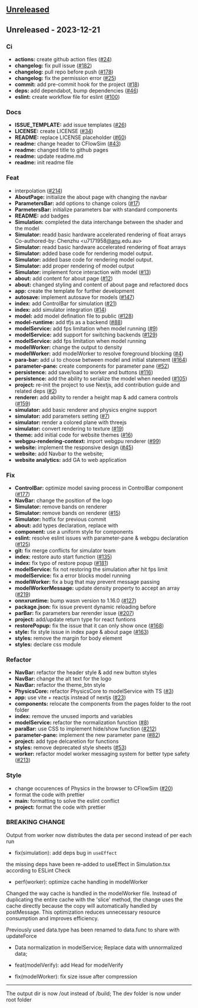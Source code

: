 <a name="unreleased"></a>
## [Unreleased]


<a name="Unreleased"></a>
## Unreleased - 2023-12-21
### Ci
- **actions:** create github action files ([#24](https://github.com/techlauncher-mlai-edge-physics/physics_in_the_browser/issues/24))
- **changelog:** fix pull issue ([#182](https://github.com/techlauncher-mlai-edge-physics/physics_in_the_browser/issues/182))
- **changelog:** pull repo before push ([#178](https://github.com/techlauncher-mlai-edge-physics/physics_in_the_browser/issues/178))
- **changelog:** fix the permission error ([#25](https://github.com/techlauncher-mlai-edge-physics/physics_in_the_browser/issues/25))
- **commit:** add pre-commit hook for the project ([#18](https://github.com/techlauncher-mlai-edge-physics/physics_in_the_browser/issues/18))
- **deps:** add dependabot, bump dependencies ([#46](https://github.com/techlauncher-mlai-edge-physics/physics_in_the_browser/issues/46))
- **eslint:** create workflow file for eslint ([#100](https://github.com/techlauncher-mlai-edge-physics/physics_in_the_browser/issues/100))

### Docs
- **ISSUE_TEMPLATE:** add issue templates ([#26](https://github.com/techlauncher-mlai-edge-physics/physics_in_the_browser/issues/26))
- **LICENSE:** create LICENSE ([#34](https://github.com/techlauncher-mlai-edge-physics/physics_in_the_browser/issues/34))
- **README:** replace LICENSE placeholder ([#60](https://github.com/techlauncher-mlai-edge-physics/physics_in_the_browser/issues/60))
- **readme:** change header to CFlowSim ([#43](https://github.com/techlauncher-mlai-edge-physics/physics_in_the_browser/issues/43))
- **readme:** changed title to github pages
- **readme:** update readme.md
- **readme:** init readme file

### Feat
- interpolation ([#214](https://github.com/techlauncher-mlai-edge-physics/physics_in_the_browser/issues/214))
- **AboutPage:** initialize the about page with changing the navbar
- **ParametersBar:** add options to change colors ([#17](https://github.com/techlauncher-mlai-edge-physics/physics_in_the_browser/issues/17))
- **ParmetersBar:** initialize parameters bar with standard components
- **README:** add badges
- **Simulation:** completed the data interchange between the shader and the model
- **Simulator:** readd basic hardware accelerated rendering of float arrays Co-authored-by: Chenzhu <u7171958[@anu](https://github.com/anu).edu.au>
- **Simulator:** readd basic hardware accelerated rendering of float arrays
- **Simulator:** added base code for rendering model output.
- **Simulator:** added base code for rendering model output.
- **Simulator:** add proper rendering of model output
- **Simulator:** implement force interaction with model ([#13](https://github.com/techlauncher-mlai-edge-physics/physics_in_the_browser/issues/13))
- **about:** add content for about page ([#12](https://github.com/techlauncher-mlai-edge-physics/physics_in_the_browser/issues/12))
- **about:** changed styling and content of about page and refactored docs
- **app:** create the template for further development
- **autosave:** implement autosave for models ([#147](https://github.com/techlauncher-mlai-edge-physics/physics_in_the_browser/issues/147))
- **index:** add ControlBar for simulation ([#21](https://github.com/techlauncher-mlai-edge-physics/physics_in_the_browser/issues/21))
- **index:** add simulator integration ([#14](https://github.com/techlauncher-mlai-edge-physics/physics_in_the_browser/issues/14))
- **model:** add model defination file to public ([#128](https://github.com/techlauncher-mlai-edge-physics/physics_in_the_browser/issues/128))
- **model-runtime:** add tfjs as a backend ([#88](https://github.com/techlauncher-mlai-edge-physics/physics_in_the_browser/issues/88))
- **modelService:** add fps limitation when model running ([#9](https://github.com/techlauncher-mlai-edge-physics/physics_in_the_browser/issues/9))
- **modelService:** add support for switching backends ([#129](https://github.com/techlauncher-mlai-edge-physics/physics_in_the_browser/issues/129))
- **modelService:** add fps limitation when model running
- **modelWorker:** change the output to density
- **modelWorker:** add modelWorker to resolve foreground blocking ([#4](https://github.com/techlauncher-mlai-edge-physics/physics_in_the_browser/issues/4))
- **para-bar:** add ui to choose between model and initial statement ([#164](https://github.com/techlauncher-mlai-edge-physics/physics_in_the_browser/issues/164))
- **parameter-pane:** create components for parameter pane ([#52](https://github.com/techlauncher-mlai-edge-physics/physics_in_the_browser/issues/52))
- **persistence:** add save/load to worker and buttons ([#116](https://github.com/techlauncher-mlai-edge-physics/physics_in_the_browser/issues/116))
- **persistence:** add the ability to serialize the model when needed ([#105](https://github.com/techlauncher-mlai-edge-physics/physics_in_the_browser/issues/105))
- **project:** re-init the project to use Nextjs, add contribution guide and related deps ([#2](https://github.com/techlauncher-mlai-edge-physics/physics_in_the_browser/issues/2))
- **renderer:** add ability to render a height map & add camera controls ([#159](https://github.com/techlauncher-mlai-edge-physics/physics_in_the_browser/issues/159))
- **simulator:** add basic renderer and physics engine support
- **simulator:** add parameters setting ([#7](https://github.com/techlauncher-mlai-edge-physics/physics_in_the_browser/issues/7))
- **simulator:** render a colored plane with threejs
- **simulator:** convert rendering to texture ([#19](https://github.com/techlauncher-mlai-edge-physics/physics_in_the_browser/issues/19))
- **theme:** add initial code for website themes ([#16](https://github.com/techlauncher-mlai-edge-physics/physics_in_the_browser/issues/16))
- **webgpu-rendering-context:** import webgpu renderer ([#99](https://github.com/techlauncher-mlai-edge-physics/physics_in_the_browser/issues/99))
- **website:** implement the responsive design ([#45](https://github.com/techlauncher-mlai-edge-physics/physics_in_the_browser/issues/45))
- **website:** add Navbar to the website;
- **website analytics:** add GA to web application

### Fix
- **ControlBar:** optimize model saving process in ControlBar component ([#177](https://github.com/techlauncher-mlai-edge-physics/physics_in_the_browser/issues/177))
- **NavBar:** change the position of the logo
- **Simulator:** remove bands on renderer
- **Simulator:** remove bands on renderer ([#15](https://github.com/techlauncher-mlai-edge-physics/physics_in_the_browser/issues/15))
- **Simulator:** hotfix for previous commit
- **about:** add types declaration, replace <a> with <Link>
- **component:** use a uniform style for components
- **eslint:** resolve eslint issues with parameter-pane & webgpu declaration ([#125](https://github.com/techlauncher-mlai-edge-physics/physics_in_the_browser/issues/125))
- **git:** fix merge conflicts for simulator team
- **index:** restore auto start function ([#135](https://github.com/techlauncher-mlai-edge-physics/physics_in_the_browser/issues/135))
- **index:** fix typo of restore popup ([#181](https://github.com/techlauncher-mlai-edge-physics/physics_in_the_browser/issues/181))
- **modelService:** fix not restoring the simulation after hit fps limit
- **modelService:** fix a error blocks model running
- **modelWorker:** fix a bug that may prevent message passing
- **modelWorkerMessage:** update density property to accept an array ([#219](https://github.com/techlauncher-mlai-edge-physics/physics_in_the_browser/issues/219))
- **onnxruntime:** bump wasm version to 1.16.0 ([#127](https://github.com/techlauncher-mlai-edge-physics/physics_in_the_browser/issues/127))
- **package.json:** fix issue prevent dynamic reloading before
- **parBar:** fix parameters bar rerender issue ([#207](https://github.com/techlauncher-mlai-edge-physics/physics_in_the_browser/issues/207))
- **project:** add/update return type for react funtions
- **restorePopup:** fix the issue that it can only show once ([#168](https://github.com/techlauncher-mlai-edge-physics/physics_in_the_browser/issues/168))
- **style:** fix style issue in index page & about page ([#163](https://github.com/techlauncher-mlai-edge-physics/physics_in_the_browser/issues/163))
- **styles:** remove the margin for body element
- **styles:** declare css module

### Refactor
- **NavBar:** refactor the header style & add new button styles
- **NavBar:** change the alt text for the logo
- **NavBar:** refactor the theme_btn style
- **PhysicsCore:** refactor PhysicsCore to modelService with TS ([#3](https://github.com/techlauncher-mlai-edge-physics/physics_in_the_browser/issues/3))
- **app:** use vite + reactjs instead of nextjs ([#23](https://github.com/techlauncher-mlai-edge-physics/physics_in_the_browser/issues/23))
- **components:** relocate the components from the pages folder to the root folder
- **index:** remove the unused imports and variables
- **modelService:** refactor the normalization function ([#8](https://github.com/techlauncher-mlai-edge-physics/physics_in_the_browser/issues/8))
- **paraBar:** use CSS to implement hide/show function ([#212](https://github.com/techlauncher-mlai-edge-physics/physics_in_the_browser/issues/212))
- **parameter-pane:** implement the new parameter pane ([#82](https://github.com/techlauncher-mlai-edge-physics/physics_in_the_browser/issues/82))
- **project:** add type delcaretion for functions
- **styles:** remove deprecated style sheets ([#53](https://github.com/techlauncher-mlai-edge-physics/physics_in_the_browser/issues/53))
- **worker:** refactor model worker messaging system for better type safety ([#213](https://github.com/techlauncher-mlai-edge-physics/physics_in_the_browser/issues/213))

### Style
- change occurences of Physics in the browser to CFlowSim ([#20](https://github.com/techlauncher-mlai-edge-physics/physics_in_the_browser/issues/20))
- format the code with prettier
- **main:** formatting to solve the eslint conflict
- **project:**  format the code with prettier

### BREAKING CHANGE

Output from worker now distributes the data per second
instead of per each run

* fix(simulation): add deps bug in `useEffect`

the missing deps have been re-added to useEffect in Simulation.tsx
according to ESLint Check

* perf(worker): optimize cache handling in modelWorker

Changed the way cache is handled in the modelWorker file. Instead of
duplicating the entire cache with the 'slice' method, the change uses
the cache directly because the copy will automatically handled by
postMessage. This optimization reduces unnecessary resource consumption
and improves efficiency.

Previously used data.type has been renamed to data.func
to share with updateForce

* Data normalization in modelService;
Replace data with unnormalized data;

* feat(modelVerify): add Head for modelVerify

* fix(modelWorker): fix size issue after compression

---------

The output dir is now /out instead of /build; The dev folder is now under root folder


[Unreleased]: https://github.com/techlauncher-mlai-edge-physics/physics_in_the_browser/compare/Unreleased...HEAD

